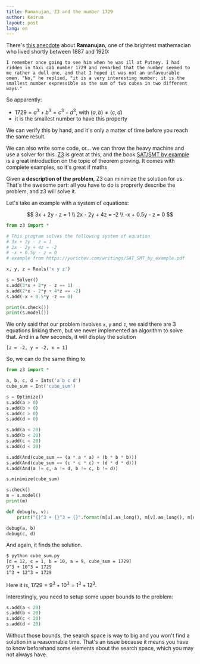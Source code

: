 ```yaml
---
title: Ramanujan, Z3 and the number 1729
author: Keirua
layout: post
lang: en
---
```


There's [this anecdote](https://en.wikipedia.org/wiki/1729_%28number%29) about **Ramanujan**, one of the brightest mathemacian who lived shortly between 1887 and 1920:

    I remember once going to see him when he was ill at Putney. I had ridden in taxi cab number 1729 and remarked that the number seemed to me rather a dull one, and that I hoped it was not an unfavourable omen. "No," he replied, "it is a very interesting number; it is the smallest number expressible as the sum of two cubes in two different ways."

So apparently:
 - $1729 = a^3 + b^3 = c^3 + d^3$, with $(a, b) \neq (c, d)$
 - it is the smallest number to have this property

We can verify this by hand, and it's only a matter of time before you reach the same result.

We can also write some code, or… we can throw the heavy machine and use a solver for this. [Z3](https://github.com/Z3Prover/z3/wiki) is great at this, and the book [SAT/SMT by example](https://yurichev.com/writings/SAT_SMT_by_example.pdf) is a great introduction on the topic of theorem proving. It comes with complete examples, so it's great if maths

Given **a description of the problem**, Z3 can minimize the solution for us. That's the awesome part: all you have to do is proprerly describe the problem, and z3 will solve it.

Let's take an example with a system of equations:

$$
3x + 2y - z = 1 \\
2x - 2y + 4z = -2 \\
-x + 0.5y - z = 0
$$

```python
from z3 import *

# This program solves the following system of equation
# 3x + 2y - z = 1
# 2x - 2y + 4z = -2
# -x + 0.5y - z = 0
# example from https://yurichev.com/writings/SAT_SMT_by_example.pdf

x, y, z = Reals('x y z')

s = Solver()
s.add(3*x + 2*y - z == 1)
s.add(2*x - 2*y + 4*z == -2)
s.add(-x + 0.5*y -z == 0)

print(s.check())
print(s.model())
```

We only said that our problem involves `x`, `y` and `z`, we said there are 3 equations linking them, but we never implemented an algorithm to solve that. And in a few seconds, it will display the solution

```
[z = -2, y = -2, x = 1]
```

So, we can do the same thing to 

```python
from z3 import *

a, b, c, d = Ints('a b c d')
cube_sum = Int('cube_sum')

s = Optimize()
s.add(a > 0)
s.add(b > 0)
s.add(c > 0)
s.add(d > 0)

s.add(a < 20)
s.add(b < 20)
s.add(c < 20)
s.add(d < 20)

s.add(And(cube_sum == (a * a * a) + (b * b * b)))
s.add(And(cube_sum == (c * c * c) + (d * d * d)))
s.add(And(a != c, a != d, b != c, b != d))

s.minimize(cube_sum)

s.check()
m = s.model()
print(m)

def debug(u, v):
    print("{}^3 + {}^3 = {}".format(m[u].as_long(), m[v].as_long(), m[u].as_long() ** 3 + m[v].as_long() ** 3))

debug(a, b)
debug(c, d)
```

And again, it finds the solution.

```bash
$ python cube_sum.py
[d = 12, c = 1, b = 10, a = 9, cube_sum = 1729]
9^3 + 10^3 = 1729
1^3 + 12^3 = 1729
```

Here it is, $1729 = 9^3 + 10^3 = 1^3 + 12^3$.

Interestingly, you need to setup some upper bounds to the problem:

```python
s.add(a < 20)
s.add(b < 20)
s.add(c < 20)
s.add(d < 20)
```

Without those bounds, the search space is way to big and you won't find a solution in a reasonnable time. That's an issue because it means you have to know beforehand some elements about the search space, which you may not always have.